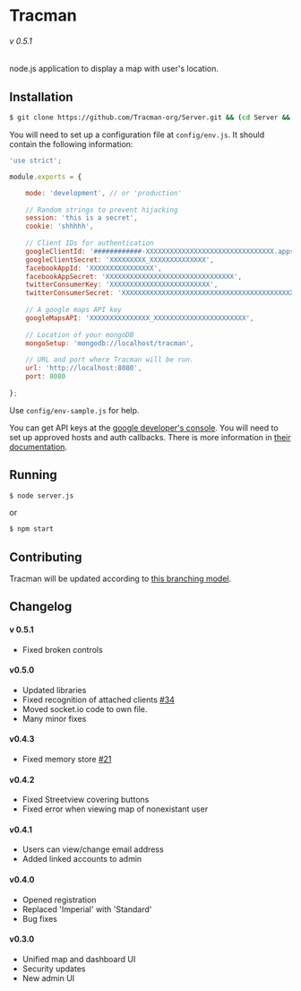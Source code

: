 # Tracman
###### v 0.5.1

node.js application to display a map with user's location.  

## Installation

```sh
$ git clone https://github.com/Tracman-org/Server.git && (cd Server && exec npm install)
```

You will need to set up a configuration file at `config/env.js`.  It should contain the following information: 

```javascript
'use strict';

module.exports = {

	mode: 'development', // or 'production'
	
	// Random strings to prevent hijacking
	session: 'this is a secret',
	cookie: 'shhhhh',
	
	// Client IDs for authentication
	googleClientId: '############-XXXXXXXXXXXXXXXXXXXXXXXXXXXXXXXX.apps.googleusercontent.com',
	googleClientSecret: 'XXXXXXXXX_XXXXXXXXXXXXXX',
	facebookAppId: 'XXXXXXXXXXXXXXXX',
	facebookAppSecret: 'XXXXXXXXXXXXXXXXXXXXXXXXXXXXXXXX',
	twitterConsumerKey: 'XXXXXXXXXXXXXXXXXXXXXXXXX',
	twitterConsumerSecret: 'XXXXXXXXXXXXXXXXXXXXXXXXXXXXXXXXXXXXXXXXXXXXXXXXXX',
	
	// A google maps API key
	googleMapsAPI: 'XXXXXXXXXXXXXXX_XXXXXXXXXXXXXXXXXXXXXXX',
	
	// Location of your mongoDB
	mongoSetup: 'mongodb://localhost/tracman',
	
	// URL and port where Tracman will be run. 
	url: 'http://localhost:8080',
	port: 8080
	
};
```

Use `config/env-sample.js` for help.  

You can get API keys at the [google developer's console](https://console.developers.google.com/apis/credentials).  You will need to set up approved hosts and auth callbacks.  There is more information in [their documentation](https://support.google.com/googleapi/answer/6158857?hl=en).  

## Running

```sh
$ node server.js
```

or

```sh
$ npm start
```

## Contributing

Tracman will be updated according to [this branching model](http://nvie.com/posts/a-successful-git-branching-model). 

## Changelog

#### v 0.5.1

* Fixed broken controls

#### v0.5.0

* Updated libraries
* Fixed recognition of attached clients [#34](https://github.com/Tracman-org/Server/issues/21)
* Moved socket.io code to own file. 
* Many minor fixes

#### v0.4.3

* Fixed memory store [#21](https://github.com/Tracman-org/Server/issues/21)

#### v0.4.2

* Fixed Streetview covering buttons
* Fixed error when viewing map of nonexistant user

#### v0.4.1

* Users can view/change email address
* Added linked accounts to admin

#### v0.4.0

* Opened registration
* Replaced 'Imperial' with 'Standard'
* Bug fixes

#### v0.3.0

* Unified map and dashboard UI
* Security updates
* New admin UI
